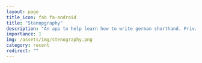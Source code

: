 ```yaml
---
layout: page
title_icon: fab fa-android
title: "Stenopgraphy"
description: "An app to help learn how to write german shorthand. Private contract, unpublished."
importance: 1
img: /assets/img/stenography.png
category: recent
redirect: ""
---
```

